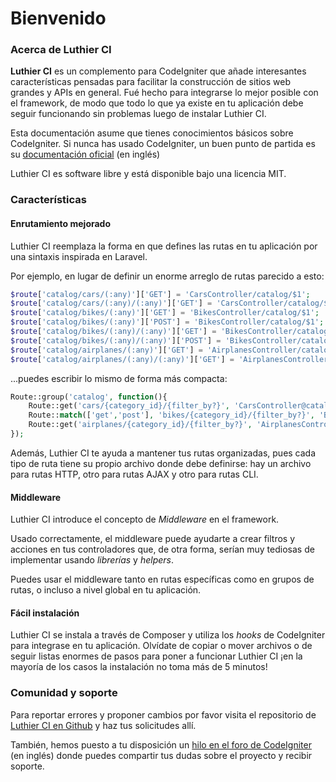 [//]: # ([author] Anderson Salas)
[//]: # ([meta_description] Lee la documentación oficial de Luthier CI y descubre las posibilidades que te ofrece, mira ejemplos, casos de uso y mucho más)

# Bienvenido

### Acerca de Luthier CI

**Luthier CI** es un complemento para CodeIgniter que añade interesantes características pensadas para facilitar la construcción de sitios web grandes y APIs en general. Fué hecho para integrarse lo mejor posible con el framework, de modo que todo lo que ya existe en tu aplicación debe seguir funcionando sin problemas luego de instalar Luthier CI.

Esta documentación asume que tienes conocimientos básicos sobre CodeIgniter. Si nunca has usado CodeIgniter, un buen punto de partida es su [documentación oficial](https://www.codeigniter.com/user_guide) (en inglés)

Luthier CI es software libre y está disponible bajo una licencia MIT.

### Características

#### Enrutamiento mejorado

Luthier CI reemplaza la forma en que defines las rutas en tu aplicación por una sintaxis inspirada en Laravel.

Por ejemplo, en lugar de definir un enorme arreglo de rutas parecido a esto:

```php
$route['catalog/cars/(:any)']['GET'] = 'CarsController/catalog/$1';
$route['catalog/cars/(:any)/(:any)']['GET'] = 'CarsController/catalog/$1/$2';
$route['catalog/bikes/(:any)']['GET'] = 'BikesController/catalog/$1';
$route['catalog/bikes/(:any)']['POST'] = 'BikesController/catalog/$1';
$route['catalog/bikes/(:any)/(:any)']['GET'] = 'BikesController/catalog/$1/$2';
$route['catalog/bikes/(:any)/(:any)']['POST'] = 'BikesController/catalog/$1/$2';
$route['catalog/airplanes/(:any)']['GET'] = 'AirplanesController/catalog/$1/$2';
$route['catalog/airplanes/(:any)/(:any)']['GET'] = 'AirplanesController/catalog/$1/$2';
```

...puedes escribir lo mismo de forma más compacta:

```php
Route::group('catalog', function(){
    Route::get('cars/{category_id}/{filter_by?}', 'CarsController@catalog');
    Route::match(['get','post'], 'bikes/{category_id}/{filter_by?}', 'BikesController@catalog');
    Route::get('airplanes/{category_id}/{filter_by?}', 'AirplanesController@catalog');
});
```

Además, Luthier CI te ayuda a mantener tus rutas organizadas, pues cada tipo de ruta tiene su propio archivo donde debe definirse: hay un archivo para rutas HTTP, otro para rutas AJAX y otro para rutas CLI.

#### Middleware

Luthier CI introduce el concepto de _Middleware_ en el framework.

Usado correctamente, el middleware puede ayudarte a crear filtros y acciones en tus controladores que, de otra forma, serían muy tediosas de implementar usando _librerías_ y _helpers_.

Puedes usar el middleware tanto en rutas específicas como en grupos de rutas, o incluso a nivel global en tu aplicación.

#### Fácil instalación

Luthier CI se instala a través de Composer y utiliza los _hooks_ de CodeIgniter para integrase en tu aplicación. Olvídate de copiar o mover archivos o de seguir listas enormes de pasos para poner a funcionar Luthier CI ¡en la mayoría de los casos la instalación no toma más de 5 minutos!

### Comunidad y soporte

Para reportar errores y proponer cambios por favor visita el repositorio de [Luthier CI en Github](https://github.com/ingeniasoftware/luthier-ci) y haz tus solicitudes allí.

También, hemos puesto a tu disposición un [hilo en el foro de CodeIgniter](https://forum.codeigniter.com/thread-70497.html) (en inglés) donde puedes compartir tus dudas sobre el proyecto y recibir soporte.